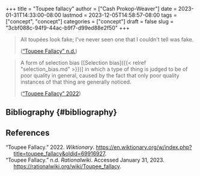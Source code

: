 +++
title = "Toupee fallacy"
author = ["Cash Prokop-Weaver"]
date = 2023-01-31T14:33:00-08:00
lastmod = 2023-12-05T14:58:57-08:00
tags = ["concept", "concept"]
categories = ["concept"]
draft = false
slug = "3cbf088c-94f9-44ac-b9f7-d99ed88e2f50"
+++

> All toupées look fake; I've never seen one that I couldn't tell was fake.
>
> (<a href="#citeproc_bib_item_2">“Toupee Fallacy” n.d.</a>)

<!--quoteend-->

> A form of selection bias [[Selection bias]({{< relref "selection_bias.md" >}})] in which a type of thing is judged to be of poor quality in general, caused by the fact that only poor quality instances of that thing are generally noticed.
>
> (<a href="#citeproc_bib_item_1">“Toupee Fallacy” 2022</a>)


## Bibliography {#bibliography}

## References

<style>.csl-entry{text-indent: -1.5em; margin-left: 1.5em;}</style><div class="csl-bib-body">
  <div class="csl-entry"><a id="citeproc_bib_item_1"></a>“Toupee Fallacy.” 2022. <i>Wiktionary</i>. <a href="https://en.wiktionary.org/w/index.php?title=toupee_fallacy&oldid=69916927">https://en.wiktionary.org/w/index.php?title=toupee_fallacy&#38;oldid=69916927</a>.</div>
  <div class="csl-entry"><a id="citeproc_bib_item_2"></a>“Toupee Fallacy.” n.d. <i>Rationalwiki</i>. Accessed January 31, 2023. <a href="https://rationalwiki.org/wiki/Toupee_fallacy">https://rationalwiki.org/wiki/Toupee_fallacy</a>.</div>
</div>
